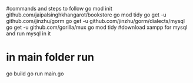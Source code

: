 #commands and steps to follow
go mod init github.com/jaipalsinghkhangarot/bookstore
go mod tidy
go get -u github.com/jinzhu/gorm
go get -u github.com/jinzhu/gorm/dialects/mysql
go get -u github.com/gorilla/mux
go mod tidy
#download xampp for mysql and run mysql in it
# in main folder run
go build
go run main.go
